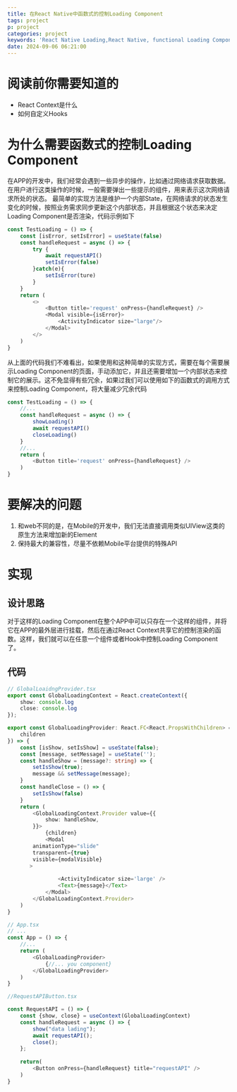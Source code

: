 ```yaml
---
title: 在React Native中函数式的控制Loading Component
tags: project
p: project
categories: project
keywords: 'React Native Loading,React Native, functional Loading Component'
date: 2024-09-06 06:21:00
---
```


<!-- toc -->

# 阅读前你需要知道的
- React Context是什么
- 如何自定义Hooks
# 为什么需要函数式的控制Loading Component
在APP的开发中，我们经常会遇到一些异步的操作，比如通过网络请求获取数据。在用户进行这类操作的时候，一般需要弹出一些提示的组件，用来表示这次网络请求所处的状态。
最简单的实现方法是维护一个内部State，在网络请求的状态发生变化的时候，按照业务需求同步更新这个内部状态，并且根据这个状态来决定Loading Component是否渲染，代码示例如下

```typescript
const TestLoading = () => {
	const [isError, setIsError] = useState(false)
	const handleRequest = async () => {
		try {
			await requestAPI()
			setIsError(false)
		}catch(e){
			setIsError(ture)
		}
	}
	return (
		<>
			<Button title='request' onPress={handleRequest} />
			<Modal visible={isError}>
				<ActivityIndicator size="large"/>
			</Modal>
		</>
	)
}
```

从上面的代码我们不难看出，如果使用和这种简单的实现方式，需要在每个需要展示Loading Component的页面，手动添加它，并且还需要增加一个内部状态来控制它的展示。这不免显得有些冗余，如果过我们可以使用如下的函数式的调用方式来控制Loading Component，将大量减少冗余代码

```typescript
const TestLoading = () => {
	//...
	const handleRequest = async () => {
		showLoading()
		await requestAPI()
		closeLoading()
	}
	//...
	return (
		<Button title='request' onPress={handleRequest} />
	)
}
```

# 要解决的问题
1. 和web不同的是，在Mobile的开发中，我们无法直接调用类似UIView这类的原生方法来增加新的Element
2. 保持最大的兼容性，尽量不依赖Mobile平台提供的特殊API
# 实现
## 设计思路
对于这样的Loading Component在整个APP中可以只存在一个这样的组件，并将它在APP的最外层进行挂载，然后在通过React Context共享它的控制渲染的函数。这样，我们就可以在任意一个组件或者Hook中控制Loading Component了。
## 代码
```typescript
// GlobalLoaidngProvider.tsx
export const GlobalLoadingContext = React.createContext({
	show: console.log
	close: console.log
});

export const GlobalLoadingProvider: React.FC<React.PropsWithChildren> = ({
	children
}) => {
	const [isShow, setIsShow] = useState(false);
	const [message, setMessage] = useState('');
	const handleShow = (message?: string) => {
		setIsShow(true);
		message && setMessage(message);
	}
	const handleClose = () => {
		setIsShow(false)
	}
	return (
		<GlobalLoadingContext.Provider value={{
			show: handleShow,
		}}>
			{children}
			<Modal
        animationType="slide"
        transparent={true}
        visible={modalVisible}
       >
				
				<ActivityIndicator size='large' />	
				<Text>{message}</Text>
			</Modal>
		</GlobalLoadingContext.Provider>
	)
}

// App.tsx
// ...
const App = () => {
	//...
	return (
		<GlobalLoadingProvider>
			{//... you component}
		</GlobalLoadingProvider>
	)
}

//RequestAPIButton.tsx

const RequestAPI = () => {
	const {show, close} = useContext(GlobalLoadingContext)
	const handleRequest = async () => {
		show("data lading");
		await requestAPI();
		close();
	};
	
	return(
		<Button onPress={handleRequest} title="requestAPI" />
	)
}
```



